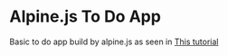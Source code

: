 # Alpine.js To Do App

Basic to do app build by alpine.js as seen in [This tutorial](https://www.youtube.com/watch?v=DJjenhzqBHk&list=PLxKjjKb2NjidzTnpPWaWKX6eaiTbI-CC9&index=4)
